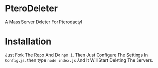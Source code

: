 # PteroDeleter
 A Mass Server Deleter For Pterodactyl

# Installation
Just Fork The Repo And Do `npm i`.
Then Just Configure The Settings In `Config.js`.
then type `node index.js` And It Will Start Deleting The Servers.
